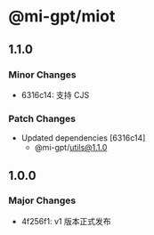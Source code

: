 # @mi-gpt/miot

## 1.1.0

### Minor Changes

- 6316c14: 支持 CJS

### Patch Changes

- Updated dependencies [6316c14]
  - @mi-gpt/utils@1.1.0

## 1.0.0

### Major Changes

- 4f256f1: v1 版本正式发布
